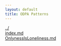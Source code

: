 ```yaml
---
layout: default
title: ODPA Patterns
---
```

  
[../](../)  
[index.md](./index.md)  
[OnlynessIsLoneliness.md](./OnlynessIsLoneliness.md)  
